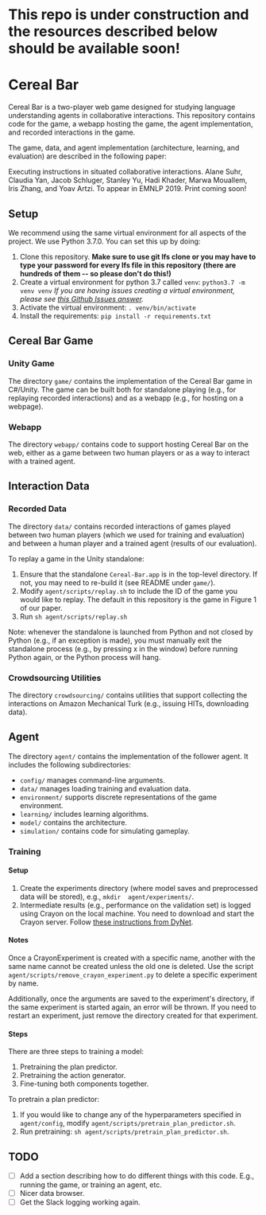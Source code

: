 # This repo is under construction and the resources described below should be available soon!

# Cereal Bar
Cereal Bar is a two-player web game designed for studying language understanding agents in collaborative interactions. This repository contains code for the game, a webapp hosting the game, the agent implementation, and recorded interactions in the game. 

The game, data, and agent implementation (architecture, learning, and evaluation) are described in the following paper:

Executing instructions in situated collaborative interactions. Alane Suhr, Claudia Yan, Jacob Schluger, Stanley Yu, Hadi Khader, Marwa Mouallem, Iris Zhang, and Yoav Artzi. To appear in EMNLP 2019. Print coming soon!

## Setup

We recommend using the same virtual environment for all aspects of the project. We use Python 3.7.0. You can set this up
 by doing:

1. Clone this repository. **Make sure to use git lfs clone or you may have to type your password for every lfs file in this repository (there are hundreds of them -- so please don't do this!)**
1. Create a virtual environment for python 3.7 called `venv`: `python3.7 -m venv venv` _If you are having issues creating a virtual environment, please see [this Github Issues answer](https://github.com/ContinuumIO/anaconda-issues/issues/6917#issuecomment-340014721)._
1. Activate the virtual environment: `. venv/bin/activate`
1. Install the requirements: `pip install -r requirements.txt`


## Cereal Bar Game

### Unity Game

The directory `game/` contains the implementation of the Cereal Bar game in C#/Unity. The game can be built both for standalone playing (e.g., for replaying recorded interactions) and as a webapp (e.g., for hosting on a webpage).

### Webapp

The directory `webapp/` contains code to support hosting Cereal Bar on the web, either as a game between two human players or as a way to interact with a trained agent.

## Interaction Data

### Recorded Data

The directory `data/` contains recorded interactions of games played between two human players (which we used for training and evaluation) and between a human player and a trained agent (results of our evaluation).

To replay a game in the Unity standalone:

1. Ensure that the standalone `Cereal-Bar.app` is in the top-level directory. If not, you may need to re-build it 
(see README under `game/`).
1. Modify `agent/scripts/replay.sh` to include the ID of the game you would like to replay. The default in this 
repository is the game in Figure 1 of our paper.
1. Run `sh agent/scripts/replay.sh`

Note: whenever the standalone is launched from Python and not closed by Python (e.g., if an exception is made), you 
must manually exit the standalone process (e.g., by pressing x in the window) before running Python again, or the
Python process will hang.


### Crowdsourcing Utilities

The directory `crowdsourcing/` contains utilities that support collecting the interactions on Amazon Mechanical Turk (e.g., issuing HITs, downloading data).

## Agent

The directory `agent/` contains the implementation of the follower agent. It includes the following subdirectories:

* `config/` manages command-line arguments.
* `data/` manages loading training and evaluation data.
* `environment/` supports discrete representations of the game environment.
* `learning/` includes learning algorithms.
* `model/` contains the architecture.
* `simulation/` contains code for simulating gameplay.

### Training

#### Setup

1. Create the experiments directory (where model saves and preprocessed data will be stored), e.g., `mkdir 
agent/experiments/`.
1. Intermediate results (e.g., performance on the validation set) is logged using Crayon on the local machine. You 
need to download and start the Crayon server. Follow 
[these instructions from DyNet](https://github.com/clab/dynet/tree/master/examples/tensorboard).

#### Notes

Once a CrayonExperiment is created with a specific name, another with the same name cannot be created unless the old 
one is deleted. Use the script `agent/scripts/remove_crayon_experiment.py` to delete a specific experiment by name.

Additionally, once the arguments are saved to the experiment's directory, if the same experiment is started again, an
 error will be thrown. If you need to restart an experiment, just remove the directory created for that experiment.


#### Steps
There are three steps to training a model:

1. Pretraining the plan predictor.
1. Pretraining the action generator.
1. Fine-tuning both components together.

To pretrain a plan predictor:

1. If you would like to change any of the hyperparameters specified in `agent/config`, modify 
`agent/scripts/pretrain_plan_predictor.sh`.
1. Run pretraining: `sh agent/scripts/pretrain_plan_predictor.sh`.

## TODO

- [ ] Add a section describing how to do different things with this code. E.g., running the game, or training an agent, etc.
- [ ] Nicer data browser.
- [ ] Get the Slack logging working again.
